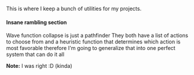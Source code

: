 This is where I keep a bunch of utilities for my projects.

#### Insane rambling section
Wave function collapse is just a pathfinder
They both have a list of actions to choose from
and a heuristic function that determines which action is most favorable
therefore I'm going to generalize that into one perfect system
that can do it all

**Note:** I was right :D (kinda)